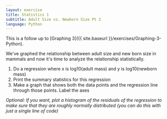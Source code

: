 ```yaml
---
layout: exercise
title: Statistics 1
subtitle: Adult Size vs. Newborn Size Pt 2
language: Python
---
```


This is a follow up to [Graphing 3]({{ site.baseurl }}/exercises/Graphing-3-Python).

We've graphed the relationship between adult size and new born size in
mammals and now it's time to analyze the relationship statistically.

1.  Do a regression where x is log10(adult mass) and y is log10(newborn
    mass)
2.  Print the summary statistics for this regression
3.  Make a graph that shows both the data points and the regression line through
    those points. Label the axes

*Optional: If you want, plot a histogram of the residuals of the regression to
make sure that they are roughly normally distributed (you can do this with just
a single line of code)*
